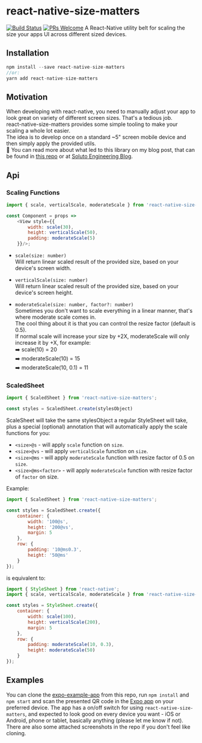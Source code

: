 # react-native-size-matters
[![Build Status](https://travis-ci.org/nirsky/react-native-size-matters.svg)](https://travis-ci.org/nirsky/react-native-size-matters)
[![PRs Welcome](https://img.shields.io/badge/PRs-welcome-brightgreen.svg?style=flat-square)](http://makeapullrequest.com)
A React-Native utility belt for scaling the size your apps UI across different sized devices.

## Installation
```js
npm install --save react-native-size-matters
//or:
yarn add react-native-size-matters
```

## Motivation
When developing with react-native, you need to manually adjust your app to look great on variety of different screen sizes. That's a tedious job.  
react-native-size-matters provides some simple tooling to make your scaling a whole lot easier.  
The idea is to develop once on a standard ~5" screen mobile device and then simply apply the provided utils.  
📖 You can read more about what led to this library on my blog post, that can be found in [this repo](./examples/BlogPost) or at [Soluto Engineering Blog](https://blog.solutotlv.com/size-matters/).

## Api
### Scaling Functions
```js
import { scale, verticalScale, moderateScale } from 'react-native-size-matters';

const Component = props =>
    <View style={{
        width: scale(30),
        height: verticalScale(50),
        padding: moderateScale(5)
    }}/>;
```


* `scale(size: number)`  
Will return linear scaled result of the provided size, based on your device's screen width.
* `verticalScale(size: number)`  
Will return linear scaled result of the provided size, based on your device's screen height.

* `moderateScale(size: number, factor?: number)`  
Sometimes you don't want to scale everything in a linear manner, that's where moderate scale comes in.  
The cool thing about it is that you can control the resize factor (default is 0.5).  
If normal scale will increase your size by +2X, moderateScale will only increase it by +X, for example:  
➡️ scale(10) = 20  
➡️ moderateScale(10) = 15  
➡️ moderateScale(10, 0.1) = 11  

### ScaledSheet
```js
import { ScaledSheet } from 'react-native-size-matters';

const styles = ScaledSheet.create(stylesObject)
```

ScaleSheet will take the same stylesObject a regular StyleSheet will take, plus a special (optional) annotation that will automatically apply the scale functions for you:
* `<size>@s` - will apply `scale` function on `size`.
* `<size>@vs` - will apply `verticalScale` function on `size`.
* `<size>@ms` - will apply `moderateScale` function with resize factor of 0.5 on `size`.
* `<size>@ms<factor>` - will apply `moderateScale` function with resize factor of `factor` on size.

Example:
```js
import { ScaledSheet } from 'react-native-size-matters';

const styles = ScaledSheet.create({
    container: {
        width: '100@s',
        height: '200@vs',
        margin: 5
    },
    row: {
        padding: '10@ms0.3',
        height: '50@ms'
    }
});
```
is equivalent to:
```js
import { StyleSheet } from 'react-native';
import { scale, verticalScale, moderateScale } from 'react-native-size-matters';

const styles = StyleSheet.create({
    container: {
        width: scale(100),
        height: verticalScale(200),
        margin: 5
    },
    row: {
        padding: moderateScale(10, 0.3),
        height: moderateScale(50)
    }
});
```

## Examples
You can clone the [expo-example-app](./examples/expo-example-app) from this repo, run `npm install` and `npm start` and scan the presented QR code in the [Expo app](https://expo.io) on your preferred device.
The app has a on/off switch for using `react-native-size-matters`, and expected to look good on every device you want - iOS or Android, phone or tablet, basically anything (please let me know if not).
There are also some attached screenshots in the repo if you don't feel like cloning.